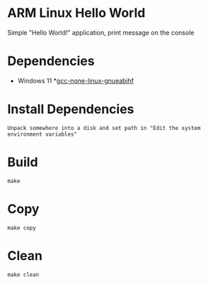 ARM Linux Hello World
=====================
Simple "Hello World!" application, print message on the console

Dependencies
============
* Windows 11
*[gcc-none-linux-gnueabihf](https://developer.arm.com/-/media/Files/downloads/gnu-a/10.2-2020.11/binrel/gcc-arm-10.2-2020.11-mingw-w64-i686-arm-none-linux-gnueabihf.tar.xz?revision=04032fd8-b142-4086-a50f-77bc843647a9&rev=04032fd8b1424086a50f77bc843647a9&hash=103B1A6BB73BB58F09FEEEE2A427EC45DB413FE5)

Install Dependencies
====================
```
Unpack somewhere into a disk and set path in "Edit the system environment variables"
```

Build
=====
```
make
```

Copy
====
```
make copy
```

Clean
====
```
make clean
```